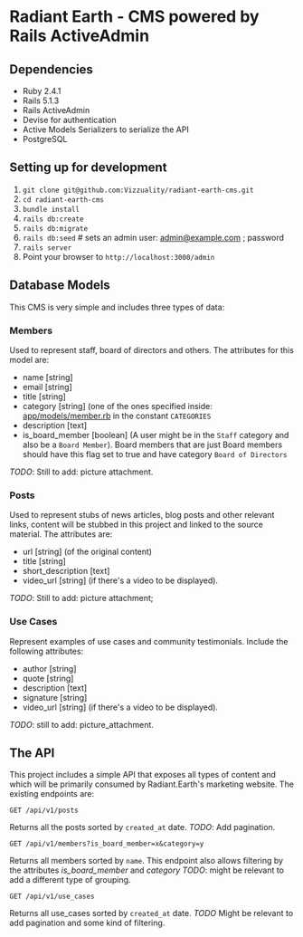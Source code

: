# Radiant Earth - CMS powered by Rails ActiveAdmin

## Dependencies

* Ruby 2.4.1
* Rails 5.1.3
* Rails ActiveAdmin
* Devise for authentication
* Active Models Serializers to serialize the API
* PostgreSQL


## Setting up for development

1. `git clone git@github.com:Vizzuality/radiant-earth-cms.git`
2. `cd radiant-earth-cms`
3. `bundle install`
4. `rails db:create`
5. `rails db:migrate`
6. `rails db:seed` # sets an admin user: admin@example.com ; password
7. `rails server`
8. Point your browser to `http://localhost:3000/admin`


## Database Models

This CMS is very simple and includes three types of data:

### Members

Used to represent staff, board of directors and others. The attributes for this
model are:

* name [string]
* email [string]
* title [string]
* category [string] (one of the ones specified inside: [app/models/member.rb](app/models/member.rb) in the constant `CATEGORIES`
* description [text]
* is_board_member [boolean] (A user might be in the `Staff` category and also be a `Board Member`). Board members that are just Board members should have this flag set to true and have category `Board of Directors`

*TODO*: Still to add: picture attachment.

### Posts

Used to represent stubs of news articles, blog posts and other relevant links,
content will be stubbed in this project and linked to the source material.
The attributes are:

* url [string] (of the original content)
* title [string]
* short_description [text]
* video_url [string] (if there's a video to be displayed).


*TODO*: Still to add: picture attachment;


### Use Cases

Represent examples of use cases and community testimonials. Include the following
attributes:

* author [string]
* quote [string]
* description [text]
* signature [string]
* video_url [string] (if there's a video to be displayed).

*TODO*: still to add: picture_attachment.


## The API

This project includes a simple API that exposes all types of content and which
will be primarily consumed by Radiant.Earth's marketing website. The existing
endpoints are:


`GET /api/v1/posts`

Returns all the posts sorted by `created_at` date. *TODO*: Add pagination.


`GET /api/v1/members?is_board_member=x&category=y`

Returns all members sorted by `name`. This endpoint also allows filtering by the
attributes _is_board_member_ and _category_ *TODO*: might be relevant to add a different
type of grouping.


`GET /api/v1/use_cases`

Returns all use_cases sorted by `created_at` date. *TODO* Might be relevant to
add pagination and some kind of filtering.
